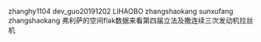 zhanghy1104
dev_guo20191202
LIHAOBO
zhangshaokang
sunxufang
zhangshaokang
弗利萨的空间flak数据来看第四届立法及撒连续三次发动机拉丝机

